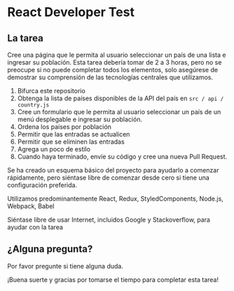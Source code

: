 # React Developer Test

## La tarea

Cree una página que le permita al usuario seleccionar un país de una lista e ingresar su población.
Esta tarea debería tomar de 2 a 3 horas, pero no se preocupe si no puede completar todos los elementos, solo
asegúrese de demostrar su comprensión de las tecnologías centrales que utilizamos.

1. Bifurca este repositorio
2. Obtenga la lista de países disponibles de la API del país en `src / api / country.js`
3. Cree un formulario que le permita al usuario seleccionar un país de un menú desplegable e ingresar su población.
4. Ordena los países por población
5. Permitir que las entradas se actualicen
6. Permitir que se eliminen las entradas
7. Agrega un poco de estilo
8. Cuando haya terminado, envíe su código y cree una nueva Pull Request.

Se ha creado un esquema básico del proyecto para ayudarlo a comenzar rápidamente, pero siéntase libre de comenzar
desde cero si tiene una configuración preferida.

Utilizamos predominantemente React, Redux, StyledComponents, Node.js, Webpack, Babel

Siéntase libre de usar Internet, incluidos Google y Stackoverflow, para ayudar con la tarea

## ¿Alguna pregunta?

Por favor pregunte si tiene alguna duda.

¡Buena suerte y gracias por tomarse el tiempo para completar esta tarea!
